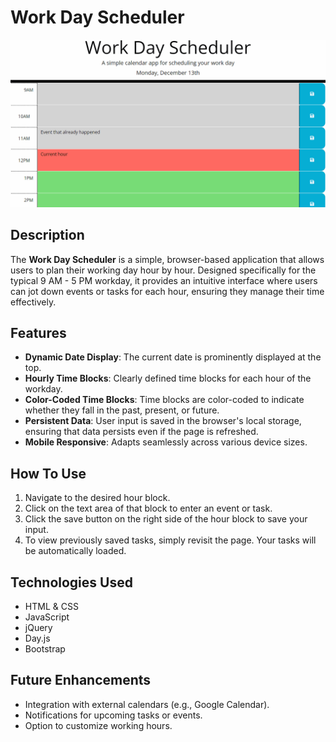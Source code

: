 # Work Day Scheduler

![Work Day Scheduler Mockup](./Assets/05-third-party-apis-homework-demo.gif)

## Description

The **Work Day Scheduler** is a simple, browser-based application that allows users to plan their working day hour by hour. Designed specifically for the typical 9 AM - 5 PM workday, it provides an intuitive interface where users can jot down events or tasks for each hour, ensuring they manage their time effectively.

## Features

- **Dynamic Date Display**: The current date is prominently displayed at the top.
- **Hourly Time Blocks**: Clearly defined time blocks for each hour of the workday.
- **Color-Coded Time Blocks**: Time blocks are color-coded to indicate whether they fall in the past, present, or future.
- **Persistent Data**: User input is saved in the browser's local storage, ensuring that data persists even if the page is refreshed.
- **Mobile Responsive**: Adapts seamlessly across various device sizes.

## How To Use

1. Navigate to the desired hour block.
2. Click on the text area of that block to enter an event or task.
3. Click the save button on the right side of the hour block to save your input.
4. To view previously saved tasks, simply revisit the page. Your tasks will be automatically loaded.

## Technologies Used

- HTML & CSS
- JavaScript
- jQuery
- Day.js
- Bootstrap

## Future Enhancements

- Integration with external calendars (e.g., Google Calendar).
- Notifications for upcoming tasks or events.
- Option to customize working hours.
